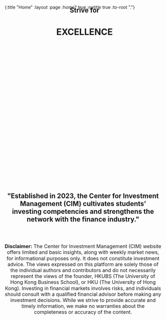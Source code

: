 {:title "Home"
 :layout :page
 :home? true
 :notitle true
 :to-root "."}

<style>
    .hku {
        background: linear-gradient(to top, var(--main-color), rgba(0, 0, 0, 0) 100%), url("./img/hku.jpg"); 
        background-repeat: no-repeat;
        background-size: cover;
        background-position: center;
        width: calc(100% + 90px);
        height: 566px;
        object-fit: contain;
        text-align: center;
        position: relative;
        margin: -40px 0px 0 -40px;
    }
</style>

<div class="hku">

## Strive for
# EXCELLENCE

</div>

<center>

<h2 style="text-align: center; width: min(100%, 1000px);">
    "Established in 2023, the Center for Investment Management (CIM) cultivates students’ investing competencies and strengthens the network with the finance industry."
</h2>

<br><br>

<x-accordion summary="DISCLAIMER" summary-style="text-align: center;font-weight: bold;margin-bottom: -8px;width: min(100%, 800px);" detail-style="width: min(100%, 800px);">

<p style="text-align: center;font-size: 16px;line-height: 1.2;margin-top: 10px">
    <b>Disclaimer:</b> The Center for Investment Management (CIM) website offers limited and basic insights, along with weekly market news, for informational purposes only. It does not constitute investment advice. The views expressed on this platform are solely those of the individual authors and contributors and do not necessarily represent the views of the founder, HKUBS (The University of Hong Kong Business School), or HKU (The University of Hong Kong). Investing in financial markets involves risks, and individuals should consult with a qualified financial advisor before making any investment decisions. While we strive to provide accurate and timely information, we make no warranties about the completeness or accuracy of the content.
</p>

</x-accordion>

</center>